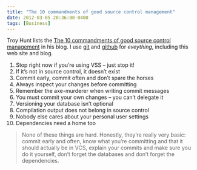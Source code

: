 ```yaml
---
title: "The 10 commandments of good source control management"
date: 2012-03-05 20:36:00-0400
tags: [Business]
---
```


Troy Hunt lists the [The 10 commandments of good source control management](http://www.troyhunt.com/2011/05/10-commandments-of-good-source-control.html) in his blog. I use [git](http://git-scm.com/) and [github](https://github.com/hiltmon) for *eveything*, including this web site and blog.

1. Stop right now if you’re using VSS – just stop it!
2. If it’s not in source control, it doesn’t exist
3. Commit early, commit often and don’t spare the horses
4. Always inspect your changes before committing
5. Remember the axe-murderer when writing commit messages
6. You must commit your own changes – you can’t delegate it
7. Versioning your database isn’t optional
8. Compilation output does not belong in source control
9. Nobody else cares about your personal user settings
10. Dependencies need a home too

> None of these things are hard. Honestly, they’re really very basic: commit early and often, know what you’re committing and that it should actually be in VCS, explain your commits and make sure you do it yourself, don’t forget the databases and don’t forget the dependencies.
